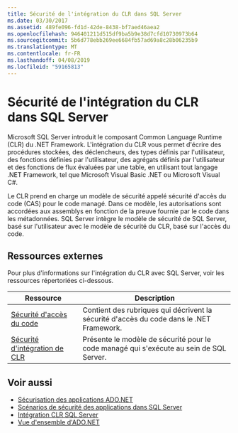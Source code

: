 ```yaml
---
title: Sécurité de l'intégration du CLR dans SQL Server
ms.date: 03/30/2017
ms.assetid: 489fe096-fd1d-42de-8438-bf7aed46aea2
ms.openlocfilehash: 946401211d515df9ba5b9e38d7cfd10730973b64
ms.sourcegitcommit: 5b6d778ebb269ee6684fb57ad69a8c28b06235b9
ms.translationtype: MT
ms.contentlocale: fr-FR
ms.lasthandoff: 04/08/2019
ms.locfileid: "59165813"
---
```

# <a name="clr-integration-security-in-sql-server"></a>Sécurité de l'intégration du CLR dans SQL Server
Microsoft SQL Server introduit le composant Common Language Runtime (CLR) du .NET Framework. L'intégration du CLR vous permet d'écrire des procédures stockées, des déclencheurs, des types définis par l'utilisateur, des fonctions définies par l'utilisateur, des agrégats définis par l'utilisateur et des fonctions de flux évaluées par une table, en utilisant tout langage .NET Framework, tel que Microsoft Visual Basic .NET ou Microsoft Visual C#.  
  
 Le CLR prend en charge un modèle de sécurité appelé sécurité d'accès du code (CAS) pour le code managé. Dans ce modèle, les autorisations sont accordées aux assemblys en fonction de la preuve fournie par le code dans les métadonnées. SQL Server intègre le modèle de sécurité de SQL Server, basé sur l'utilisateur avec le modèle de sécurité du CLR, basé sur l'accès du code.  
  
## <a name="external-resources"></a>Ressources externes  
 Pour plus d'informations sur l'intégration du CLR avec SQL Server, voir les ressources répertoriées ci-dessous.  
  
|Ressource|Description|  
|--------------|-----------------|  
|[Sécurité d'accès du code](../../../../../docs/framework/misc/code-access-security.md)|Contient des rubriques qui décrivent la sécurité d'accès du code dans le .NET Framework.|  
|[Sécurité d'intégration de CLR](/sql/relational-databases/clr-integration/security/clr-integration-security)|Présente le modèle de sécurité pour le code managé qui s'exécute au sein de SQL Server.|  
  
## <a name="see-also"></a>Voir aussi

- [Sécurisation des applications ADO.NET](../../../../../docs/framework/data/adonet/securing-ado-net-applications.md)
- [Scénarios de sécurité des applications dans SQL Server](../../../../../docs/framework/data/adonet/sql/application-security-scenarios-in-sql-server.md)
- [Intégration CLR SQL Server](../../../../../docs/framework/data/adonet/sql/sql-server-common-language-runtime-integration.md)
- [Vue d'ensemble d'ADO.NET](../../../../../docs/framework/data/adonet/ado-net-overview.md)

